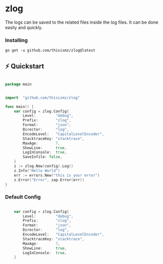 # zlog

The logs can be saved to the related files inside the log files. It can be done easily and quickly.

### Installing

 `go get -u github.com/thisismz/zlog@latest`

## ⚡️ Quickstart

```go

package main

 
import  "github.com/thisismz/zlog"

func main() {
	var config = zlog.Config{
		Level:         "debug",
		Prefix:        "zlog",
		Format:        "json",
		Director:      "log",
		EncodeLevel:   "CapitalLevelEncoder",
		StacktraceKey: "stacktrace",
		MaxAge:        7,
		ShowLine:      true,
		LogInConsole:  true,
		SaveInfile: false,
	}
	z := zlog.New(config).Log()
	z.Info("Hello World")
	err := errors.New("this is your error")
	z.Error("Error", zap.Error(err))
}

```

### Default Config

```go

	var config = zlog.Config{
		Level:         "debug",
		Prefix:        "zlog",
		Format:        "json",
		Director:      "log",
		EncodeLevel:   "CapitalLevelEncoder",
		StacktraceKey: "stacktrace",
		MaxAge:        7,
		ShowLine:      true,
		LogInConsole:  true,
	}
```
